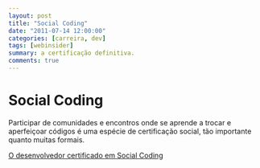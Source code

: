 ```yaml
---
layout: post 
title: "Social Coding"
date: "2011-07-14 12:00:00"
categories: [carreira, dev]
tags: [webinsider]
summary: a certificação definitiva.
comments: true
---
```


# Social Coding

Participar de comunidades e encontros onde se aprende a trocar e aperfeiçoar códigos é uma espécie de certificação social, tão importante quanto muitas formais.

[O desenvolvedor certificado em Social Coding](http://webinsider.uol.com.br/2011/07/12/o-desenvolvedor-certificado-em-social-coding)
